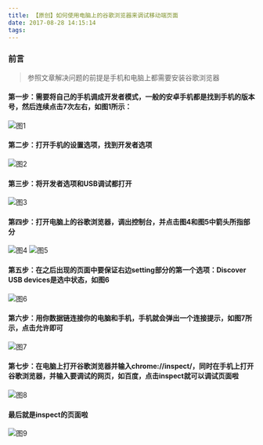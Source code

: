 ```yaml
---
title: 【原创】如何使用电脑上的谷歌浏览器来调试移动端页面
date: 2017-08-28 14:15:14
tags:
---
```

### 前言
> 参照文章解决问题的前提是手机和电脑上都需要安装谷歌浏览器

<!--more-->
#### 第一步：需要将自己的手机调成开发者模式，一般的安卓手机都是找到手机的版本号，然后连续点击7次左右，如图1所示：
![图1](https://eternal-blog.oss-cn-beijing.aliyuncs.com/blog/pic-5.jpg?Expires=1524542579&OSSAccessKeyId=TMP.AQGzY87mNUovU8LV8U4kgzo6MR2EIAGVKNjoWPNxxaqaXRkEGdZ8QsCjDHw2MC4CFQDpn0gWQe5Q4LkUFvKBZ-mlW7ZRYQIVALmsjJh6xMFVtDAkWvAvlAPOjZlq&Signature=Bj2Rgu%2B5EYzwTOT4VNMryhgqE9o%3D)
#### 第二步：打开手机的设置选项，找到开发者选项
![图2](https://eternal-blog.oss-cn-beijing.aliyuncs.com/blog/pic-6.jpg?Expires=1524542589&OSSAccessKeyId=TMP.AQGzY87mNUovU8LV8U4kgzo6MR2EIAGVKNjoWPNxxaqaXRkEGdZ8QsCjDHw2MC4CFQDpn0gWQe5Q4LkUFvKBZ-mlW7ZRYQIVALmsjJh6xMFVtDAkWvAvlAPOjZlq&Signature=CCX0TL8%2FLRpr4by9%2FMrz0GDvikw%3D)
#### 第三步：将开发者选项和USB调试都打开
![图3](https://eternal-blog.oss-cn-beijing.aliyuncs.com/blog/pic-7.jpg?Expires=1524542600&OSSAccessKeyId=TMP.AQGzY87mNUovU8LV8U4kgzo6MR2EIAGVKNjoWPNxxaqaXRkEGdZ8QsCjDHw2MC4CFQDpn0gWQe5Q4LkUFvKBZ-mlW7ZRYQIVALmsjJh6xMFVtDAkWvAvlAPOjZlq&Signature=GkGsaL1BvvYw6FzX2lKyxbVwNqY%3D)
#### 第四步：打开电脑上的谷歌浏览器，调出控制台，并点击图4和图5中箭头所指部分
![图4](https://eternal-blog.oss-cn-beijing.aliyuncs.com/blog/pic-8.jpg?Expires=1524542610&OSSAccessKeyId=TMP.AQGzY87mNUovU8LV8U4kgzo6MR2EIAGVKNjoWPNxxaqaXRkEGdZ8QsCjDHw2MC4CFQDpn0gWQe5Q4LkUFvKBZ-mlW7ZRYQIVALmsjJh6xMFVtDAkWvAvlAPOjZlq&Signature=%2Bo5GH6t0uqQvXEdcfsKHtXiK5jk%3D)
![图5](https://eternal-blog.oss-cn-beijing.aliyuncs.com/blog/pic-9.jpg?Expires=1524542622&OSSAccessKeyId=TMP.AQGzY87mNUovU8LV8U4kgzo6MR2EIAGVKNjoWPNxxaqaXRkEGdZ8QsCjDHw2MC4CFQDpn0gWQe5Q4LkUFvKBZ-mlW7ZRYQIVALmsjJh6xMFVtDAkWvAvlAPOjZlq&Signature=GRfg7UG1On6iDLj4tjGbJzt3QlI%3D)
#### 第五步：在之后出现的页面中要保证右边setting部分的第一个选项：Discover USB devices是选中状态，如图6
![图6](https://eternal-blog.oss-cn-beijing.aliyuncs.com/blog/pic-10.jpg?Expires=1524542633&OSSAccessKeyId=TMP.AQGzY87mNUovU8LV8U4kgzo6MR2EIAGVKNjoWPNxxaqaXRkEGdZ8QsCjDHw2MC4CFQDpn0gWQe5Q4LkUFvKBZ-mlW7ZRYQIVALmsjJh6xMFVtDAkWvAvlAPOjZlq&Signature=4JbmUz47uaAimtNHJn%2FwMIMRSww%3D)
#### 第六步：用你数据链连接你的电脑和手机，手机就会弹出一个连接提示，如图7所示，点击允许即可
![图7](https://eternal-blog.oss-cn-beijing.aliyuncs.com/blog/pic-11.jpg?Expires=1524542646&OSSAccessKeyId=TMP.AQGzY87mNUovU8LV8U4kgzo6MR2EIAGVKNjoWPNxxaqaXRkEGdZ8QsCjDHw2MC4CFQDpn0gWQe5Q4LkUFvKBZ-mlW7ZRYQIVALmsjJh6xMFVtDAkWvAvlAPOjZlq&Signature=R7dR8mWpnehdr%2BkmiFk0JHVbfHQ%3D)
#### 第七步：在电脑上打开谷歌浏览器并输入chrome://inspect/，同时在手机上打开谷歌浏览器，并输入要调试的网页，如百度，点击inspect就可以调试页面啦
![图8](https://eternal-blog.oss-cn-beijing.aliyuncs.com/blog/pic-12.jpg?Expires=1524542656&OSSAccessKeyId=TMP.AQGzY87mNUovU8LV8U4kgzo6MR2EIAGVKNjoWPNxxaqaXRkEGdZ8QsCjDHw2MC4CFQDpn0gWQe5Q4LkUFvKBZ-mlW7ZRYQIVALmsjJh6xMFVtDAkWvAvlAPOjZlq&Signature=DGEuU666k5%2BtZI7TDTyk5TteFHQ%3D)
#### 最后就是inspect的页面啦
![图9](https://eternal-blog.oss-cn-beijing.aliyuncs.com/blog/pic-13.jpg?Expires=1524542667&OSSAccessKeyId=TMP.AQGzY87mNUovU8LV8U4kgzo6MR2EIAGVKNjoWPNxxaqaXRkEGdZ8QsCjDHw2MC4CFQDpn0gWQe5Q4LkUFvKBZ-mlW7ZRYQIVALmsjJh6xMFVtDAkWvAvlAPOjZlq&Signature=dw0K4x1wDeDXYjWvXw6iPa5MjgU%3D)
